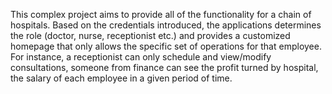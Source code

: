 This complex project aims to provide all of the functionality for a chain of hospitals. 
Based on the credentials introduced, the applications determines the role (doctor, nurse, receptionist etc.) and provides a customized homepage that only allows the specific
set of operations for that employee. For instance, a receptionist can only schedule and view/modify consultations, someone from finance can see the profit turned by
hospital, the salary of each employee in a given period of time. 
